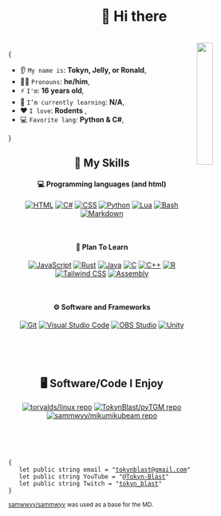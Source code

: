 <!--HOW IS THIS ONE EMOJI?! 🧑‍🏫-->

<h1 align="center">👋 Hi there</h1>

<br>
<img align='right' src='images/NUXtocat.gif' width='25%'>  

{  

* 👂 `My name is`: **Tokyn, Jelly, or Ronald**,
* 👱‍♂️ `Pronouns`: **he/him**,
* ⚡ `I'm`: **16 years old**,
* 🌱 `I’m currently learning`: **N/A**,
* ❤️ `I love`: **Rodents**  ,
* 💻 `Favorite lang`: **Python & C#**,

}

<h2 align="center">🌱 My Skills</h2>

<h4 align="center">💻 Programming languages (and html)</h4>

<p align="center">
<a href="https://github.com/search?q=user%3ATokynBlast+language%3AHTML+&type=repositories"><img alt="HTML" src="https://img.shields.io/badge/HTML-E34F26.svg?logo=html5&logoColor=white"></a>
<a href="#"><img alt="C#" src="https://custom-icon-badges.demolab.com/badge/C%23-68217A.svg?logo=cs2&logoColor=white"></a>
<a href="https://github.com/search?q=user%3ATokynBlast+language%3Acss&type=code"><img alt="CSS" src="https://img.shields.io/badge/CSS-1572B6.svg?logo=css3&logoColor=white"></a>
<a href="https://github.com/search?q=user%3ATokynBlast+language%3Apython&type=code"><img alt="Python" src="https://img.shields.io/badge/Python-3776AB.svg?logo=python&logoColor=white"></a>
<a href="#"><img alt="Lua" src="https://img.shields.io/badge/Lua-2C2D72?logo=lua&logoColor=white"></a>
<a href="#"><img alt="Bash" src="https://img.shields.io/badge/Bash-121011.svg?logo=gnu-bash&logoColor=white"></a>
<a href="https://github.com/search?q=user%3ATokynBlast+language%3Amarkdown&type=code"><img alt="Markdown" src="https://img.shields.io/badge/Markdown-000000.svg?logo=markdown&logoColor=white"></a>

</p>
<br>

<h4 align="center">🏫 Plan To Learn</h4>
<p align="center">
<a href="https://github.com/search?q=user%3ATokynBlast+language%3AJavaScript+&type=repositories"><img alt="JavaScript" src="https://img.shields.io/badge/JavaScript-F7DF1E.svg?logo=javascript&logoColor=black"></a>
<a href="#"><img alt="Rust" src="https://img.shields.io/badge/-Rust-D65A41?style=flat&logo=rust"></a>
<a href="#"><img alt="Java" src="https://custom-icon-badges.demolab.com/badge/Java-007396.svg?logo=java&logoColor=white"></a>
<a href="#"><img alt="C" src="https://shields.io/badge/-C-00599C?style=flat&logo=C"></a>
<a href="#"><img alt="C++" src="https://img.shields.io/badge/-C++-00599C?logo=cplusplus&logoColor=white"></a>
<a href="#"><img alt="R" src="https://shields.io/badge/-R-276DC3?style=flat&logo=R"></a>
<a href="#"><img alt="Tailwind CSS" src="https://img.shields.io/badge/Tailwind_CSS-38B2AC.svg?logo=tailwind-css&logoColor=white"></a>
<a href="#"><img alt="Assembly" src="https://img.shields.io/badge/-Assembly-000000?style=flat&logo=assemblyscript"></a>
</p>
<br>

<h4 align="center">⚙ Software and Frameworks</h4>

<p align="center">
<a href="#"><img alt="Git" src="https://img.shields.io/badge/Git-F05033.svg?logo=git&logoColor=white"></a>
<a href="#"><img alt="Visual Studio Code" src="https://img.shields.io/badge/Visual%20Studio%20Code-0078d7.svg?logo=visual-studio-code&logoColor=white"></a>
<a href="#"><img alt="OBS Studio" src="https://img.shields.io/badge/-OBS-302E31?logo=obs-studio&logoColor=white"></a>
<a href="#"><img alt="Unity" src="https://img.shields.io/badge/Unity-000000.svg?logo=unity&logoColor=white"></a>
</p>
<br><br><br>
<h2 align="center">🖥️ Software/Code I Enjoy</h2>

<p align="center">
<a href="https://github.com/torvalds/linux"><img alt="torvalds/linux repo" src="https://img.shields.io/badge/torvalds-linux-000000"></a>
<a href="https://github.com/TokynBlast/pyTGM"><img alt="TokynBlast/pyTGM repo" src="https://img.shields.io/badge/TokynBlast-pyTGM-3776AB"></a>
<a href="https://github.com/sammwyy/mikumikubeam"><img alt="sammwyy/mikumikubeam repo" src="https://img.shields.io/badge/sammwyy-MikuMikuBeam-00BFFF"></a>
</p>

<br><br><br>

<pre><code>{
   let public string email = "<a href='mailto:tokynblast@gmail.com'>tokynblast@gmail.com</a>"  
   let public string YouTube = "<a href='https://youtube.com/@Tokyn-Blast'>@Tokyn-Blast</a>"  
   let public string Twitch = "<a href='http://twitch.com/tokyn_blast'>tokyn_blast</a>"
}</code></pre>

<sub>[samwwyy/sammwyy](https://github.com/sammwyy/sammwyy) was used as a base for the MD.</sub>
